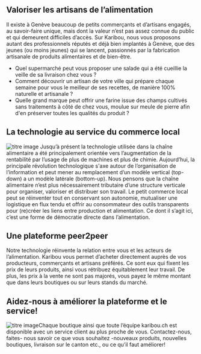 ## Valoriser les artisans de l’alimentation
Il existe à Genève beaucoup de petits commerçants et d’artisans engagés, au savoir­-faire unique, mais dont la valeur n’est pas assez connue du public et qui demeurent difficiles d’accès.
Sur Karibou, nous vous proposons autant des professionnels réputés et déjà bien implantés à Genève, que des jeunes (ou moins jeunes) qui se lancent, passionnés par la fabrication artisanale de produits alimentaires et de bien-­être.
* Quel supermarché peut vous proposer une salade qui a été cueillie la veille de sa livraison chez vous ?
* Comment découvrir un artisan de votre ville qui prépare chaque semaine pour vous le meilleur de ses recettes, de manière 100% naturelle et artisanale ?
* Quelle grand marque peut offrir une farine issue des champs cultivés sans traitements à côté de chez vous, moulue sur meule de pierre afin d'en préserver toutes les qualités du produit ?

## La technologie au service du commerce local 
![titre image](//ucarecdn.com/932a3e2d-9237-4ef5-b720-18e8d3f5a844/)
Jusqu’à présent la technologie utilisée dans la chaîne alimentaire a été principalement orientée vers l’augmentation de la rentabilité par l’usage de plus de machines et plus de chimie. Aujourd’hui, la principale révolution technologique s'axe autour de l’organisation de l’information et peut mener au remplacement d’un modèle vertical (top-down) a un modèle latérale (bottom-up). Nous pensons que la chaîne alimentaire n’est plus nécessairement tributaire d’une structure verticale pour organiser, valoriser et distribuer son travail. Le petit commerce local peut se réinventer tout en conservant son autonomie, mutualiser une logistique en flux tendu et offrir au consommateur des outils transparents pour (re)créer les liens entre production et alimentation. Ce dont il s’agit ici, c’est une forme de démocratie directe dans l’alimentation. 

## Une plateforme peer2peer
Notre technologie réinvente la relation entre vous et les acteurs de l’alimentation. Karibou vous permet d’acheter directement auprès de vos producteurs, commerçants et artisans préférés. Ce sont eux qui fixent les prix de leurs produits, ainsi vous rétribuez équitablement leur travail. De plus, les prix à la vente ne sont pas majorés, vous payez le même montant que dans leurs boutiques ou sur leurs stands du marché.

## Aidez-nous à améliorer la plateforme et le service!
![titre image](//ucarecdn.com/208d52ca-6df6-4ae2-a04a-68c4474652e7/)Chaque boutique ainsi que toute l’équipe karibou.ch est disponible avec un service client au plus proche de vous. Contactez-nous, faites- nous savoir ce que vous souhaitez  -nouveaux produits, nouvelles boutiques, livraison sur le canton etc.,  ou ce qu’il faut améliorer! 
